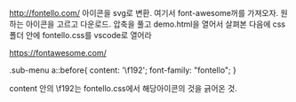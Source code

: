 http://fontello.com/
아이콘을 svg로 변환. 여기서 font-awesome꺼를 가져오자. 원하는 아이콘을 고르고 다운로드. 압축을 풀고 demo.html을 열어서 살펴본 다음에 css폴더 안에 fontello.css를 vscode로 열어라

https://fontawesome.com/


.sub-menu a::before{
  content: '\f192';
  font-family: "fontello";
}

content 안의 \f192는 fontello.css에서 해당아이콘의 것을 긁어온 것.